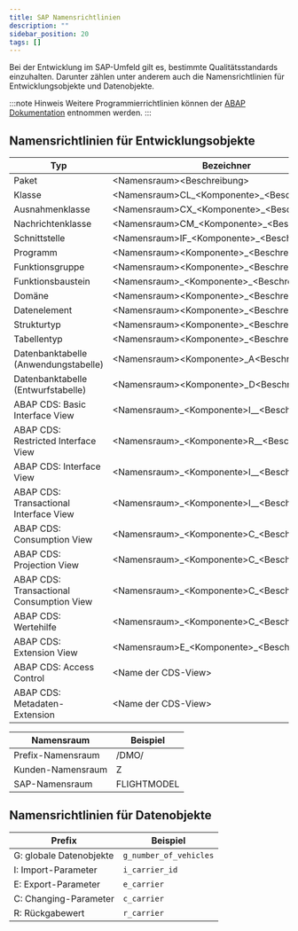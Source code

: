 ```yaml
---
title: SAP Namensrichtlinien
description: ""
sidebar_position: 20
tags: []
---
```


Bei der Entwicklung im SAP-Umfeld gilt es, bestimmte Qualitätsstandards einzuhalten. Darunter zählen unter anderem auch die Namensrichtlinien für Entwicklungsobjekte und Datenobjekte.

:::note Hinweis
Weitere Programmierrichtlinien können der [ABAP Dokumentation](https://help.sap.com/doc/abapdocu_754_index_htm/7.54/en-US/index.htm) entnommen werden.
:::

## Namensrichtlinien für Entwicklungsobjekte

| Typ                                      | Bezeichner                                         | Beispiel                       |
| ---------------------------------------- | -------------------------------------------------- | ------------------------------ |
| Paket                                    | <Namensraum\><Beschreibung\>                       | `ZABAP`                        |
| Klasse                                   | <Namensraum\>CL\_<Komponente\>\_<Beschreibung\>    | `ZCL_ABAP_FLIGHT`              |
| Ausnahmenklasse                          | <Namensraum\>CX\_<Komponente\>\_<Beschreibung\>    | `ZCX_ABAP_INVALID_TYPE`        |
| Nachrichtenklasse                        | <Namensraum\>CM\_<Komponente\>\_<Beschreibung\>    | `ZCM_ABAP_FLIGHT`              |
| Schnittstelle                            | <Namensraum\>IF\_<Komponente\>\_<Beschreibung\>    | `ZIF_ABAP_PARTNER`             |
| Programm                                 | <Namensraum\><Komponente\>\_<Beschreibung\>        | `ZABAP_DEMO`                   |
| Funktionsgruppe                          | <Namensraum\><Komponente\>\_<Beschreibung\>        | `ZABAP_FLIGHT`                 |
| Funktionsbaustein                        | <Namensraum\>\_<Komponente\>\_<Beschreibung\>      | `Z_ABAP_GET_FLIGHTS`           |
| Domäne                                   | <Namensraum\><Komponente\>\_<Beschreibung\>        | `ZABAP_CHAR3`                  |
| Datenelement                             | <Namensraum\><Komponente\>\_<Beschreibung\>        | `ZABAP_CARRIER_ID`             |
| Strukturtyp                              | <Namensraum\><Komponente\>\_<Beschreibung\>        | `ZABAP_FLIGHT`                 |
| Tabellentyp                              | <Namensraum\><Komponente\>\_<Beschreibung\>        | `ZABAP_FLIGHTS`                |
| Datenbanktabelle (Anwendungstabelle)     | <Namensraum\><Komponente\>\_A<Beschreibung\>       | `ZABAPAFLIGHT`                 |
| Datenbanktabelle (Entwurfstabelle)       | <Namensraum\><Komponente\>\_D<Beschreibung\>       | `ZABAPDFLIGHT`                 |
| ABAP CDS: Basic Interface View           | <Namensraum\>\_<Komponente\>I\_\_<Beschreibung\>   | `ZABAP_I_Flight`               |
| ABAP CDS: Restricted Interface View      | <Namensraum\>\_<Komponente\>R\_\_<Beschreibung\>   | `ZABAP_R_Flight`               |
| ABAP CDS: Interface View                 | <Namensraum\>\_<Komponente\>I\_\_<Beschreibung\>   | `ZABAP_I_FlightWithConnection` |
| ABAP CDS: Transactional Interface View   | <Namensraum\>\_<Komponente\>I\_\_<Beschreibung\>TP | `ZABAP_I_FlightTP`             |
| ABAP CDS: Consumption View               | <Namensraum\>\_<Komponente\>C\_<Beschreibung\>     | `ZABAP_C_Flight`               |
| ABAP CDS: Projection View                | <Namensraum\>\_<Komponente\>C\_<Beschreibung\>     | `ZABAP_C_Flight`               |
| ABAP CDS: Transactional Consumption View | <Namensraum\>\_<Komponente\>C\_<Beschreibung\>TP   | `ZABAP_C_FlightTP`             |
| ABAP CDS: Wertehilfe                     | <Namensraum\>\_<Komponente\>C\_<Beschreibung\>VH   | `ZABAP_C_AirportVH`            |
| ABAP CDS: Extension View                 | <Namensraum\>E\_<Komponente\>\_<Beschreibung\>     | `ZABAP_E_Flight`               |
| ABAP CDS: Access Control                 | <Name der CDS-View\>                               | `ZABAP_I_FLIGHT`               |
| ABAP CDS: Metadaten-Extension            | <Name der CDS-View\>                               | `ZABAP_C_FLIGHT`               |

| Namensraum        | Beispiel    |
| ----------------- | ----------- |
| Prefix-Namensraum | /DMO/       |
| Kunden-Namensraum | Z           |
| SAP-Namensraum    | FLIGHTMODEL |

## Namensrichtlinien für Datenobjekte

| Prefix                  | Beispiel               |
| ----------------------- | ---------------------- |
| G: globale Datenobjekte | `g_number_of_vehicles` |
| I: Import-Parameter     | `i_carrier_id`         |
| E: Export-Parameter     | `e_carrier`            |
| C: Changing-Parameter   | `c_carrier`            |
| R: Rückgabewert         | `r_carrier`            |
